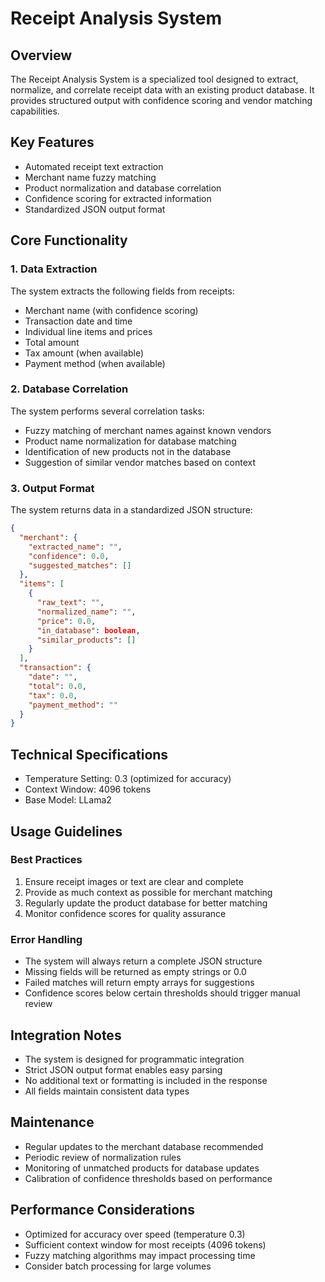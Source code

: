 # Receipt Analysis System

## Overview
The Receipt Analysis System is a specialized tool designed to extract, normalize, and correlate receipt data with an existing product database. It provides structured output with confidence scoring and vendor matching capabilities.

## Key Features
- Automated receipt text extraction
- Merchant name fuzzy matching
- Product normalization and database correlation
- Confidence scoring for extracted information
- Standardized JSON output format

## Core Functionality

### 1. Data Extraction
The system extracts the following fields from receipts:
- Merchant name (with confidence scoring)
- Transaction date and time
- Individual line items and prices
- Total amount
- Tax amount (when available)
- Payment method (when available)

### 2. Database Correlation
The system performs several correlation tasks:
- Fuzzy matching of merchant names against known vendors
- Product name normalization for database matching
- Identification of new products not in the database
- Suggestion of similar vendor matches based on context

### 3. Output Format
The system returns data in a standardized JSON structure:

```json
{
  "merchant": {
    "extracted_name": "",
    "confidence": 0.0,
    "suggested_matches": []
  },
  "items": [
    {
      "raw_text": "",
      "normalized_name": "",
      "price": 0.0,
      "in_database": boolean,
      "similar_products": []
    }
  ],
  "transaction": {
    "date": "",
    "total": 0.0,
    "tax": 0.0,
    "payment_method": ""
  }
}
```

## Technical Specifications
- Temperature Setting: 0.3 (optimized for accuracy)
- Context Window: 4096 tokens
- Base Model: LLama2

## Usage Guidelines

### Best Practices
1. Ensure receipt images or text are clear and complete
2. Provide as much context as possible for merchant matching
3. Regularly update the product database for better matching
4. Monitor confidence scores for quality assurance

### Error Handling
- The system will always return a complete JSON structure
- Missing fields will be returned as empty strings or 0.0
- Failed matches will return empty arrays for suggestions
- Confidence scores below certain thresholds should trigger manual review

## Integration Notes
- The system is designed for programmatic integration
- Strict JSON output format enables easy parsing
- No additional text or formatting is included in the response
- All fields maintain consistent data types

## Maintenance
- Regular updates to the merchant database recommended
- Periodic review of normalization rules
- Monitoring of unmatched products for database updates
- Calibration of confidence thresholds based on performance

## Performance Considerations
- Optimized for accuracy over speed (temperature 0.3)
- Sufficient context window for most receipts (4096 tokens)
- Fuzzy matching algorithms may impact processing time
- Consider batch processing for large volumes
